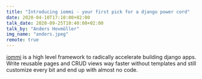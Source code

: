 ```yaml
---
title: "Introducing iommi - your first pick for a django power cord"
date: 2020-04-10T17:10:00+02:00
talk_date: 2020-09-25T10:40:00+02:00
talk_by: "Anders Hovmöller"
img_name: "anders.jpeg"
remote: true
---
```


[iommi](http://iommi.rocks/) is a high level framework to radically accelerate building django apps. Write reusable pages and CRUD views way faster without templates and still customize every bit and end up with almost no code. 
